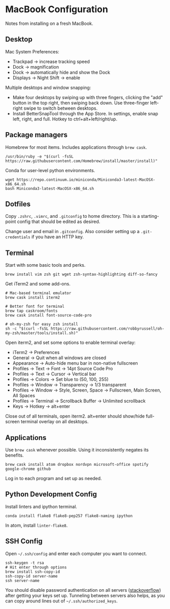 MacBook Configuration
=====================

Notes from installing on a fresh MacBook.

Desktop
-------

Mac System Preferences:

 * Trackpad -> increase tracking speed
 * Dock -> magnification
 * Dock -> automatically hide and show the Dock
 * Displays -> Night Shift -> enable

Multiple desktops and window snapping:
 * Make four desktops by swiping up with three fingers, clicking the "add" button in the top right, then swiping back down. Use three-finger left-right swipe to switch between desktops.
 * Install BetterSnapTool through the App Store. In settings, enable snap left, right, and full. Hotkey to ctrl+alt+left/right/up.

Package managers
----------------

Homebrew for most items. Includes applications through `brew cask`.

```
/usr/bin/ruby -e "$(curl -fsSL https://raw.githubusercontent.com/Homebrew/install/master/install)"
```

Conda for user-level python environments.

```
wget https://repo.continuum.io/miniconda/Miniconda3-latest-MacOSX-x86_64.sh
bash Miniconda3-latest-MacOSX-x86_64.sh
```

Dotfiles
--------

Copy `.zshrc`, `.vimrc`, and `.gitconfig` to home directory. This is a starting-point config that should be edited as desired.

Change user and email in `.gitconfig`. Also consider setting up a `.git-credentials` if you have an HTTP key.

Terminal
--------

Start with some basic tools and perks.

```
brew install vim zsh git wget zsh-syntax-highlighting diff-so-fancy
```

Get iTerm2 and some add-ons.

```
# Mac-based terminal emulator
brew cask install iterm2

# Better font for terminal
brew tap caskroom/fonts
brew cask install font-source-code-pro

# oh-my-zsh for easy zsh install
sh -c "$(curl -fsSL https://raw.githubusercontent.com/robbyrussell/oh-my-zsh/master/tools/install.sh)"
```

Open iterm2, and set some options to enable terminal overlay:

 * iTerm2 -> Preferences
 * General -> Quit when all windows are closed
 * Appearance -> Auto-hide menu bar in non-native fullscreen
 * Profiles -> Text -> Font -> 14pt Source Code Pro
 * Profiles -> Text -> Cursor -> Vertical bar
 * Profiles -> Colors -> Set blue to (50, 100, 255)
 * Profiles -> Window -> Transparency -> 1/3 transparent
 * Profiles -> Window -> Style, Screen, Space -> Fullscreen, Main Screen, All Spaces
 * Profiles -> Terminal -> Scrollback Buffer -> Unlimited scrollback
 * Keys -> Hotkey -> alt+enter

Close out of all terminals, open iterm2. alt+enter should show/hide full-screen terminal overlay on all desktops.

Applications
------------

Use `brew cask` whenever possible. Using it inconsistently negates its benefits.

```
brew cask install atom dropbox nordvpn microsoft-office spotify google-chrome github
```

Log in to each program and set up as needed.

Python Development Config
-------------------------

Install linters and ipython terminal.

```
conda install flake8 flake8-pep257 flake8-naming ipython
```

In atom, install `linter-flake8`.

SSH Config
----------

Open `~/.ssh/config` and enter each computer you want to connect.

```
ssh-keygen -t rsa
# Hit enter through options
brew install ssh-copy-id
ssh-copy-id server-name
ssh server-name
```

You should disable password authentication on all servers ([stackoverflow](https://stackoverflow.com/questions/20898384/ssh-disable-password-authentication)) after getting your keys set up. Tunneling between servers also helps, as you can copy around lines out of `~/.ssh/authorized_keys`.

